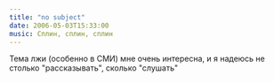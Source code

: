 ```yaml
---
title: "no subject"
date: 2006-05-03T15:33:00
music: Сплин, сплин, сплин
---
```


Тема лжи (особенно в СМИ) мне очень интересна, и я надеюсь не столько "рассказывать", сколько "слушать"
